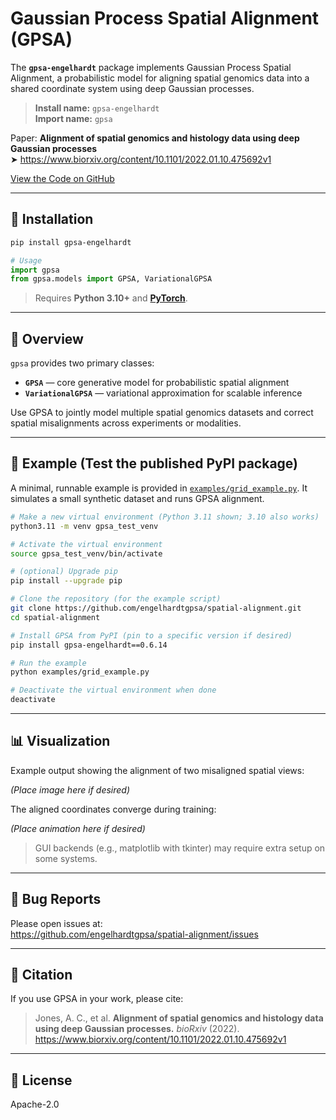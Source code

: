 # Gaussian Process Spatial Alignment (GPSA)

The **`gpsa-engelhardt`** package implements Gaussian Process Spatial Alignment, a probabilistic model for aligning spatial genomics data into a shared coordinate system using deep Gaussian processes.

> **Install name:** `gpsa-engelhardt`  
> **Import name:** `gpsa`

Paper: **Alignment of spatial genomics and histology data using deep Gaussian processes**  
➤️ https://www.biorxiv.org/content/10.1101/2022.01.10.475692v1

[View the Code on GitHub](https://github.com/engelhardtgpsa/spatial-alignment)

---

## 🚀 Installation

```bash
pip install gpsa-engelhardt
```

```python
# Usage
import gpsa
from gpsa.models import GPSA, VariationalGPSA
```

> Requires **Python 3.10+** and **[PyTorch](https://pytorch.org/)**.

---

## 🔬 Overview

`gpsa` provides two primary classes:

- **`GPSA`** — core generative model for probabilistic spatial alignment  
- **`VariationalGPSA`** — variational approximation for scalable inference

Use GPSA to jointly model multiple spatial genomics datasets and correct spatial misalignments across experiments or modalities.

---

## 🧪 Example (Test the published PyPI package)

A minimal, runnable example is provided in [`examples/grid_example.py`](examples/grid_example.py). It simulates a small synthetic dataset and runs GPSA alignment.

```bash
# Make a new virtual environment (Python 3.11 shown; 3.10 also works)
python3.11 -m venv gpsa_test_venv

# Activate the virtual environment
source gpsa_test_venv/bin/activate

# (optional) Upgrade pip
pip install --upgrade pip

# Clone the repository (for the example script)
git clone https://github.com/engelhardtgpsa/spatial-alignment.git
cd spatial-alignment

# Install GPSA from PyPI (pin to a specific version if desired)
pip install gpsa-engelhardt==0.6.14

# Run the example
python examples/grid_example.py

# Deactivate the virtual environment when done
deactivate
```

---

## 📊 Visualization

Example output showing the alignment of two misaligned spatial views:

*(Place image here if desired)*

The aligned coordinates converge during training:

*(Place animation here if desired)*

> GUI backends (e.g., matplotlib with tkinter) may require extra setup on some systems.

---

## 🐞 Bug Reports

Please open issues at:  
https://github.com/engelhardtgpsa/spatial-alignment/issues

---

## 📔 Citation

If you use GPSA in your work, please cite:

> Jones, A. C., et al. **Alignment of spatial genomics and histology data using deep Gaussian processes.** *bioRxiv* (2022).  
> https://www.biorxiv.org/content/10.1101/2022.01.10.475692v1

---

## 📜 License

Apache-2.0
